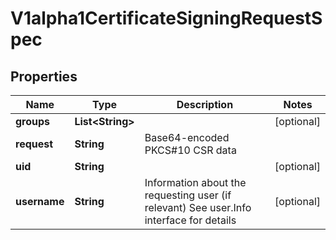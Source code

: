 
# V1alpha1CertificateSigningRequestSpec

## Properties
Name | Type | Description | Notes
------------ | ------------- | ------------- | -------------
**groups** | **List&lt;String&gt;** |  |  [optional]
**request** | **String** | Base64-encoded PKCS#10 CSR data | 
**uid** | **String** |  |  [optional]
**username** | **String** | Information about the requesting user (if relevant) See user.Info interface for details |  [optional]



